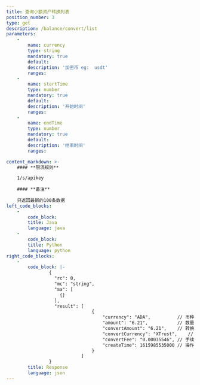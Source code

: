 ```yaml
---
title: 查询小额资产转换列表
position_number: 3
type: get
description: /balance/convert/list
parameters:
    -
        name: currency
        type: string
        mandatory: true
        default:
        description: '加密币 eg:  usdt'
        ranges: 
    -
        name: startTime
        type: number
        mandatory: true
        default:
        description: '开始时间'
        ranges:
    -
        name: endTime
        type: number
        mandatory: true
        default:
        description: '结束时间'
        ranges:

content_markdown: >-
    #### **限流规则**

    1/s/apikey
  
    #### **备注**
  
    只返回最新的100条数据
left_code_blocks:
    -
        code_block:
        title: Java
        language: java
    -
        code_block:
        title: Python
        language: python
right_code_blocks:
    -
        code_block: |-
                {
                  "rc": 0,
                  "mc": "string",
                  "ma": [
                    {}
                  ],
                  "result": [
                                {
                                    "currency": "ADA",          // 币种名称
                                    "amount": "6.21",           // 数量
                                    "convertAmount": "6.21",    // 转换数量
                                    "convertCurrency": "XTrust",    // 转换币种
                                    "convertFee": "0.00035546", // 手续费
                                    "createTime": 1615985535000 // 操作时间
                                }
                            ]
                }
        title: Response
        language: json
---
```

